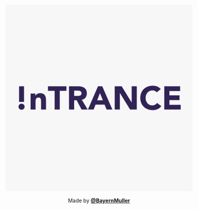 <p align="center">
  <img src="logo.png"/>
</p>

<p align="center">
  Made by <a href="https://github.com/BayernMuller"><b>@BayernMuller</b></a>
</p>